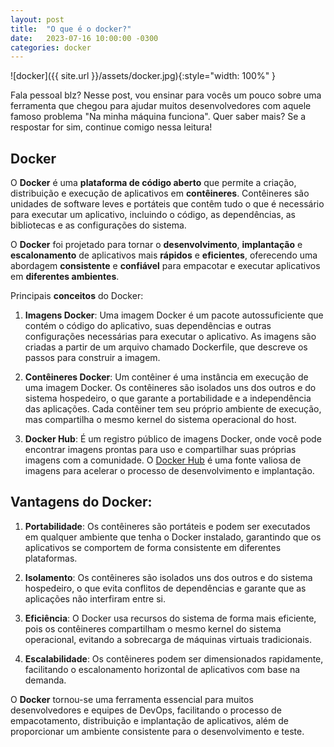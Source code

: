 ```yaml
---
layout: post
title:  "O que é o docker?"
date:   2023-07-16 10:00:00 -0300
categories: docker
---
```


![docker]({{ site.url }}/assets/docker.jpg){:style="width: 100%" }

Fala pessoal blz? Nesse post, vou ensinar para vocês um pouco sobre uma ferramenta que chegou para ajudar muitos desenvolvedores com aquele famoso problema "Na minha máquina funciona". Quer saber mais? Se a respostar for sim, continue comigo nessa leitura!

## Docker

O __Docker__ é uma __plataforma de código aberto__ que permite a criação, distribuição e execução de aplicativos em __contêineres__. Contêineres são unidades de software leves e portáteis que contêm tudo o que é necessário para executar um aplicativo, incluindo o código, as dependências, as bibliotecas e as configurações do sistema.

O __Docker__ foi projetado para tornar o __desenvolvimento__, __implantação__ e __escalonamento__ de aplicativos mais __rápidos__ e __eficientes__, oferecendo uma abordagem __consistente__ e __confiável__ para empacotar e executar aplicativos em __diferentes ambientes__.

Principais __conceitos__ do Docker:

1.  __Imagens Docker__: Uma imagem Docker é um pacote autossuficiente que contém o código do aplicativo, suas dependências e outras configurações necessárias para executar o aplicativo. As imagens são criadas a partir de um arquivo chamado Dockerfile, que descreve os passos para construir a imagem.

2.  __Contêineres Docker__: Um contêiner é uma instância em execução de uma imagem Docker. Os contêineres são isolados uns dos outros e do sistema hospedeiro, o que garante a portabilidade e a independência das aplicações. Cada contêiner tem seu próprio ambiente de execução, mas compartilha o mesmo kernel do sistema operacional do host.

3.  __Docker Hub__: É um registro público de imagens Docker, onde você pode encontrar imagens prontas para uso e compartilhar suas próprias imagens com a comunidade. O [Docker Hub](https://hub.docker.com/) é uma fonte valiosa de imagens para acelerar o processo de desenvolvimento e implantação.

## Vantagens do Docker:

1.  __Portabilidade__: Os contêineres são portáteis e podem ser executados em qualquer ambiente que tenha o Docker instalado, garantindo que os aplicativos se comportem de forma consistente em diferentes plataformas.

2.  __Isolamento__: Os contêineres são isolados uns dos outros e do sistema hospedeiro, o que evita conflitos de dependências e garante que as aplicações não interfiram entre si.

3.  __Eficiência__: O Docker usa recursos do sistema de forma mais eficiente, pois os contêineres compartilham o mesmo kernel do sistema operacional, evitando a sobrecarga de máquinas virtuais tradicionais.

4.  __Escalabilidade__: Os contêineres podem ser dimensionados rapidamente, facilitando o escalonamento horizontal de aplicativos com base na demanda.

O __Docker__ tornou-se uma ferramenta essencial para muitos desenvolvedores e equipes de DevOps, facilitando o processo de empacotamento, distribuição e implantação de aplicativos, além de proporcionar um ambiente consistente para o desenvolvimento e teste.